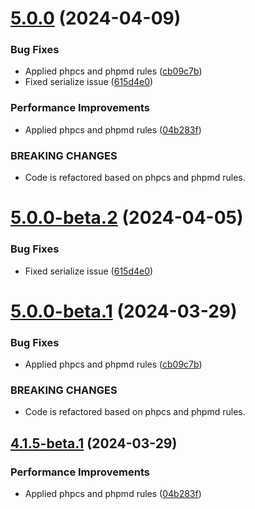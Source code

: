 # [5.0.0](https://github.com/EmicoEcommerce/Magento2AttributeLanding/compare/v4.1.4...v5.0.0) (2024-04-09)


### Bug Fixes

* Applied phpcs and phpmd rules ([cb09c7b](https://github.com/EmicoEcommerce/Magento2AttributeLanding/commit/cb09c7ba54b712035615eaed91be050259ef293b))
* Fixed serialize issue ([615d4e0](https://github.com/EmicoEcommerce/Magento2AttributeLanding/commit/615d4e00288a005a979928a967cf294f9fec3609))


### Performance Improvements

* Applied phpcs and phpmd rules ([04b283f](https://github.com/EmicoEcommerce/Magento2AttributeLanding/commit/04b283f606928e2cfede594b6073e7f25d0c1763))


### BREAKING CHANGES

* Code is refactored based on phpcs and phpmd rules.

# [5.0.0-beta.2](https://github.com/EmicoEcommerce/Magento2AttributeLanding/compare/v5.0.0-beta.1...v5.0.0-beta.2) (2024-04-05)


### Bug Fixes

* Fixed serialize issue ([615d4e0](https://github.com/EmicoEcommerce/Magento2AttributeLanding/commit/615d4e00288a005a979928a967cf294f9fec3609))

# [5.0.0-beta.1](https://github.com/EmicoEcommerce/Magento2AttributeLanding/compare/v4.1.5-beta.1...v5.0.0-beta.1) (2024-03-29)


### Bug Fixes

* Applied phpcs and phpmd rules ([cb09c7b](https://github.com/EmicoEcommerce/Magento2AttributeLanding/commit/cb09c7ba54b712035615eaed91be050259ef293b))


### BREAKING CHANGES

* Code is refactored based on phpcs and phpmd rules.

## [4.1.5-beta.1](https://github.com/EmicoEcommerce/Magento2AttributeLanding/compare/v4.1.4...v4.1.5-beta.1) (2024-03-29)


### Performance Improvements

* Applied phpcs and phpmd rules ([04b283f](https://github.com/EmicoEcommerce/Magento2AttributeLanding/commit/04b283f606928e2cfede594b6073e7f25d0c1763))
